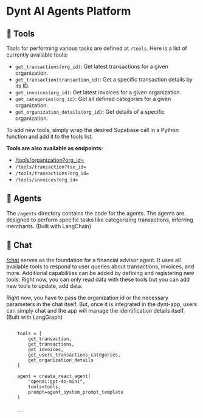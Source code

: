 # Dynt AI Agents Platform

## 🧰 Tools

Tools for performing various tasks are defined at `/tools`. Here is a list of currently available tools:

- `get_transactions(org_id)`: Get latest transactions for a given organization.
- `get_transaction(transaction_id)`: Get a specific transaction details by its ID.
- `get_invoices(org_id)`: Get latest invoices for a given organization.
- `get_categories(org_id)`: Get all defined categories for a given organization.
- `get_organization_details(org_id)`: Get details of a specific organization.

To add new tools, simply wrap the desired Supabase call in a Python function and add it to the tools list.

**Tools are also available as endpoints:**

- [/tools/organization?org_id=](https://dynt-ai-agents-platform-production.up.railway.app/tools/organization?org_id=clm9bbaq00001ol1rs8s7z9p2)
- `/tools/transaction?tsx_id=`
- `/tools/transactions?org_id=`
- `/tools/invoices?org_id=`

## 🤖 Agents

The `/agents` directory contains the code for the agents. The agents are designed to perform specific tasks like categorizing transactions, inferring merchants. (Built with LangChain)

## 💬 Chat

[/chat](https://dynt-ai-agents-platform-production.up.railway.app/chat) serves as the foundation for a financial advisor agent. It uses all available tools to respond to user queries about transactions, invoices, and more. Additional capabilities can be added by defining and registering new tools. Right now, you can only read data with these tools but you can add new tools to update, add data.

Right now, you have to pass the organization id or the necessary parameters in the chat itself. But, once it is integrated in the dynt-app, users can simply chat and the app will manage the identification details itself. (Built with LangGraph)

````

    tools = [
        get_transaction,
        get_transactions,
        get_invoices,
        get_users_transactions_categories,
        get_organization_details
    ]

    agent = create_react_agent(
        "openai:gpt-4o-mini",
        tools=tools,
        prompt=agent_system_prompt_template
    )


    ```
````
